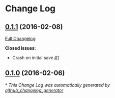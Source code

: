 # Change Log

## [0.1.1](https://github.com/olivierkes/manuskript/tree/0.1.1) (2016-02-08)
[Full Changelog](https://github.com/olivierkes/manuskript/compare/0.1.0...0.1.1)

**Closed issues:**

- Crash on initial save [\#1](https://github.com/olivierkes/manuskript/issues/1)

## [0.1.0](https://github.com/olivierkes/manuskript/tree/0.1.0) (2016-02-06)


\* *This Change Log was automatically generated by [github_changelog_generator](https://github.com/skywinder/Github-Changelog-Generator)*